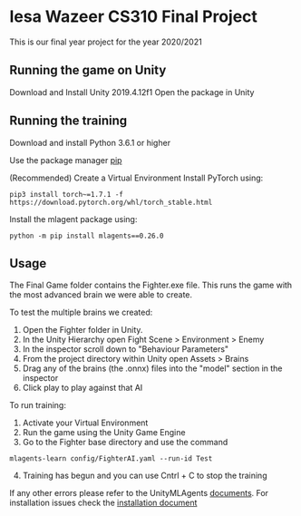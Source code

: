 # Iesa Wazeer CS310 Final Project

This is our final year project for the year 2020/2021

## Running the game on Unity

Download and Install Unity 2019.4.12f1
Open the package in Unity

## Running the training

Download and install Python 3.6.1 or higher

Use the package manager [pip](https://pip.pypa.io/en/stable/) 

(Recommended) Create a Virtual Environment
Install PyTorch using:
 ```console
pip3 install torch~=1.7.1 -f https://download.pytorch.org/whl/torch_stable.html
```
Install the mlagent package using:

```console
python -m pip install mlagents==0.26.0
```


## Usage


The Final Game folder contains the Fighter.exe file. This runs the game with the most advanced brain we were able to create.

To test the multiple brains we created:

1. Open the Fighter folder in Unity.
2. In the Unity Hierarchy open Fight Scene > Environment > Enemy
3. In the inspector scroll down to "Behaviour Parameters"
4. From the project directory within Unity open Assets > Brains
5. Drag any of the brains (the .onnx) files into the "model" section in the inspector
6. Click play to play against that AI

To run training:

1. Activate your Virtual Environment
2. Run the game using the Unity Game Engine
3. Go to the Fighter base directory and use the command 
```console
mlagents-learn config/FighterAI.yaml --run-id Test
```
4. Training has begun and you can use Cntrl + C to stop the training

If any other errors please refer to the UnityMLAgents [documents](https://github.com/Unity-Technologies/ml-agents/tree/main/docs). For installation issues check the [installation document](https://github.com/Unity-Technologies/ml-agents/blob/main/docs/Installation.md)
